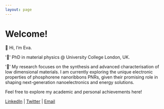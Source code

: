 ```yaml
---
layout: page
---
```


# Welcome!

👋 Hi, I’m Eva.

':microscope:' PhD in material physics @ University College London, UK. 

':ribbon:' My research focuses on the synthesis and advanced characterisation of low dimensional materials. I am currently exploring the unique electronic properties of phosphorene nanoribbons PNRs, given their promising role in shaping next-generation nanoelectronics and energy solutions.

Feel free to explore my academic and personal achievements here!

[LinkedIn]([link_here]) | [Twitter]([link_here]) | [Email](mailto:youremail@domain.com)
